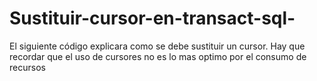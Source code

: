 # Sustituir-cursor-en-transact-sql-
El siguiente código explicara como se debe sustituir un cursor. Hay que recordar que el uso de cursores no es lo mas optimo por el consumo de recursos
